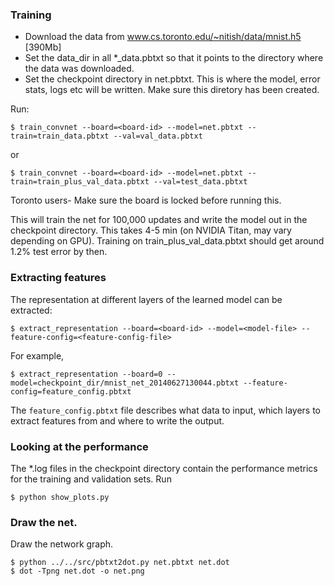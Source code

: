 ### Training
- Download the data from www.cs.toronto.edu/~nitish/data/mnist.h5 [390Mb]
- Set the data_dir in all *_data.pbtxt so that it points to the directory where
  the data was downloaded. 
- Set the checkpoint directory in net.pbtxt. This is where the model, error
  stats, logs etc will be written. Make sure this diretory has been created.

Run:
```
$ train_convnet --board=<board-id> --model=net.pbtxt --train=train_data.pbtxt --val=val_data.pbtxt
```
or
```
$ train_convnet --board=<board-id> --model=net.pbtxt --train=train_plus_val_data.pbtxt --val=test_data.pbtxt
```

Toronto users-
Make sure the board is locked before running this.

This will train the net for 100,000 updates and write the model out in the
checkpoint directory. This takes 4-5 min (on NVIDIA Titan, may vary depending on
GPU). Training on train_plus_val_data.pbtxt should get around 1.2% test error by
then.

### Extracting features
The representation at different layers of the learned model can be extracted:
```
$ extract_representation --board=<board-id> --model=<model-file> --feature-config=<feature-config-file>
```

For example, 
```
$ extract_representation --board=0 --model=checkpoint_dir/mnist_net_20140627130044.pbtxt --feature-config=feature_config.pbtxt
```
The `feature_config.pbtxt` file describes what data to input, which layers to extract features from and where to write the output.

### Looking at the performance
The *.log files in the checkpoint directory contain the performance metrics for
the training and validation sets.
Run
```
$ python show_plots.py
```

### Draw the net.
Draw the network graph.
```
$ python ../../src/pbtxt2dot.py net.pbtxt net.dot
$ dot -Tpng net.dot -o net.png
```
